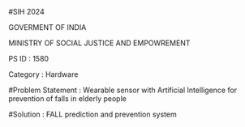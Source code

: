 #SIH 2024


GOVERMENT OF INDIA




MINISTRY OF SOCIAL JUSTICE AND EMPOWREMENT



PS ID : 1580



Category : Hardware

#Problem Statement : Wearable sensor with Artificial Intelligence for prevention of falls in elderly people

#Solution : FALL prediction and prevention system
